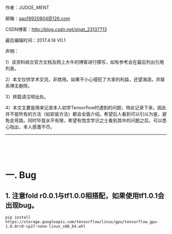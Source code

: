 作者：JUDGE_MENT

邮箱：gao19920804@126.com

CSDN博客：http://blog.csdn.net/sinat_23137713

最后编辑时间：2017.4.14  V0.1

声明：

1）该资料结合官方文档及网上大牛的博客进行撰写，如有参考会在最后列出引用列表。

2）本文仅供学术交流，非商用。如果不小心侵犯了大家的利益，还望海涵，并联系博主删除。

3）转载请注明出处。

4）本文主要是用来记录本人初学Tensorflow时遇到的问题，特此记录下来，因此并不是所有的方法（如安装方法）都会全面介绍。希望后人看到可以引以为鉴，避免走弯路。同时毕竟水平有限，希望有饱含学识之士看到其中的问题之后，可以悉心指出，本人感激不尽。

---

<br />

<br />

<br />

# 一. Bug

## 1. 注意fold r0.0.1与tf1.0.0相搭配，如果使用tf1.0.1会出现bug。

`pip install https://storage.googleapis.com/tensorflow/linux/gpu/tensorflow_gpu-1.0.0rc0-cp27-none-linux_x86_64.whl`